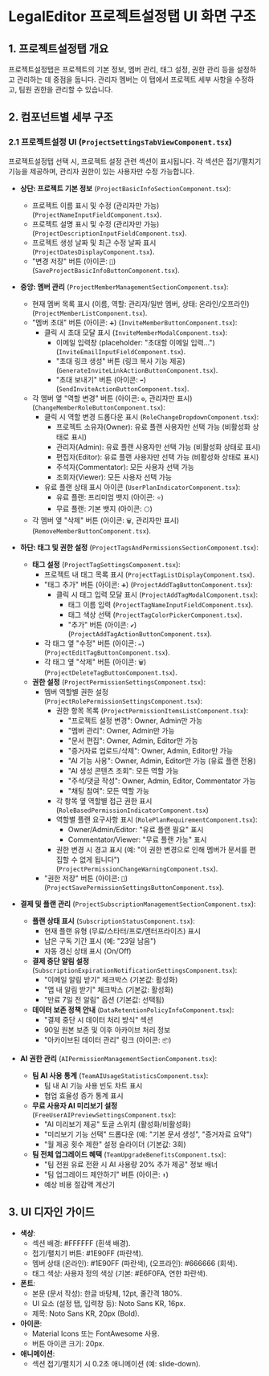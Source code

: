 # LegalEditor 프로젝트설정탭 UI 화면 구조

## 1. 프로젝트설정탭 개요
프로젝트설정탭은 프로젝트의 기본 정보, 멤버 관리, 태그 설정, 권한 관리 등을 설정하고 관리하는 데 중점을 둡니다. 관리자 멤버는 이 탭에서 프로젝트 세부 사항을 수정하고, 팀원 권한을 관리할 수 있습니다.

## 2. 컴포넌트별 세부 구조

### 2.1 프로젝트설정 UI (`ProjectSettingsTabViewComponent.tsx`)
프로젝트설정탭 선택 시, 프로젝트 설정 관련 섹션이 표시됩니다. 각 섹션은 접기/펼치기 기능을 제공하며, 관리자 권한이 있는 사용자만 수정 가능합니다.

- **상단: 프로젝트 기본 정보** (`ProjectBasicInfoSectionComponent.tsx`):
  - 프로젝트 이름 표시 및 수정 (관리자만 가능) (`ProjectNameInputFieldComponent.tsx`).
  - 프로젝트 설명 표시 및 수정 (관리자만 가능) (`ProjectDescriptionInputFieldComponent.tsx`).
  - 프로젝트 생성 날짜 및 최근 수정 날짜 표시 (`ProjectDatesDisplayComponent.tsx`).
  - "변경 저장" 버튼 (아이콘: `💾`) (`SaveProjectBasicInfoButtonComponent.tsx`).

- **중앙: 멤버 관리** (`ProjectMemberManagementSectionComponent.tsx`):
  - 현재 멤버 목록 표시 (이름, 역할: 관리자/일반 멤버, 상태: 온라인/오프라인) (`ProjectMemberListComponent.tsx`).
  - "멤버 초대" 버튼 (아이콘: `➕`) (`InviteMemberButtonComponent.tsx`):
    - 클릭 시 초대 모달 표시 (`InviteMemberModalComponent.tsx`):
      - 이메일 입력창 (placeholder: "초대할 이메일 입력...") (`InviteEmailInputFieldComponent.tsx`).
      - "초대 링크 생성" 버튼 (링크 복사 기능 제공) (`GenerateInviteLinkActionButtonComponent.tsx`).
      - "초대 보내기" 버튼 (아이콘: `➡️`) (`SendInviteActionButtonComponent.tsx`).
  - 각 멤버 옆 "역할 변경" 버튼 (아이콘: `⚙️`, 관리자만 표시) (`ChangeMemberRoleButtonComponent.tsx`):
    - 클릭 시 역할 변경 드롭다운 표시 (`RoleChangeDropdownComponent.tsx`):
      - 프로젝트 소유자(Owner): 유료 플랜 사용자만 선택 가능 (비활성화 상태로 표시)
      - 관리자(Admin): 유료 플랜 사용자만 선택 가능 (비활성화 상태로 표시)
      - 편집자(Editor): 유료 플랜 사용자만 선택 가능 (비활성화 상태로 표시)
      - 주석자(Commentator): 모든 사용자 선택 가능
      - 조회자(Viewer): 모든 사용자 선택 가능
    - 유료 플랜 상태 표시 아이콘 (`UserPlanIndicatorComponent.tsx`):
      - 유료 플랜: 프리미엄 뱃지 (아이콘: `⭐`)
      - 무료 플랜: 기본 뱃지 (아이콘: `⚪`)
  - 각 멤버 옆 "삭제" 버튼 (아이콘: `🗑️`, 관리자만 표시) (`RemoveMemberButtonComponent.tsx`).

- **하단: 태그 및 권한 설정** (`ProjectTagsAndPermissionsSectionComponent.tsx`):
  - **태그 설정** (`ProjectTagSettingsComponent.tsx`):
    - 프로젝트 내 태그 목록 표시 (`ProjectTagListDisplayComponent.tsx`).
    - "태그 추가" 버튼 (아이콘: `➕`) (`ProjectAddTagButtonComponent.tsx`):
      - 클릭 시 태그 입력 모달 표시 (`ProjectAddTagModalComponent.tsx`):
        - 태그 이름 입력 (`ProjectTagNameInputFieldComponent.tsx`).
        - 태그 색상 선택 (`ProjectTagColorPickerComponent.tsx`).
        - "추가" 버튼 (아이콘: `✔️`) (`ProjectAddTagActionButtonComponent.tsx`).
    - 각 태그 옆 "수정" 버튼 (아이콘: `✏️`) (`ProjectEditTagButtonComponent.tsx`).
    - 각 태그 옆 "삭제" 버튼 (아이콘: `🗑️`) (`ProjectDeleteTagButtonComponent.tsx`).
  - **권한 설정** (`ProjectPermissionSettingsComponent.tsx`):
    - 멤버 역할별 권한 설정 (`ProjectRolePermissionSettingsComponent.tsx`):
      - 권한 항목 목록 (`ProjectPermissionItemsListComponent.tsx`):
        - "프로젝트 설정 변경": Owner, Admin만 가능
        - "멤버 관리": Owner, Admin만 가능
        - "문서 편집": Owner, Admin, Editor만 가능
        - "증거자료 업로드/삭제": Owner, Admin, Editor만 가능
        - "AI 기능 사용": Owner, Admin, Editor만 가능 (유료 플랜 전용)
        - "AI 생성 콘텐츠 조회": 모든 역할 가능
        - "주석/댓글 작성": Owner, Admin, Editor, Commentator 가능
        - "채팅 참여": 모든 역할 가능
      - 각 항목 옆 역할별 접근 권한 표시 (`RoleBasedPermissionIndicatorComponent.tsx`)
      - 역할별 플랜 요구사항 표시 (`RolePlanRequirementComponent.tsx`):
        - Owner/Admin/Editor: "유료 플랜 필요" 표시
        - Commentator/Viewer: "무료 플랜 가능" 표시
      - 권한 변경 시 경고 표시 (예: "이 권한 변경으로 인해 멤버가 문서를 편집할 수 없게 됩니다") (`ProjectPermissionChangeWarningComponent.tsx`).
    - "권한 저장" 버튼 (아이콘: `💾`) (`ProjectSavePermissionSettingsButtonComponent.tsx`).

- **결제 및 플랜 관리** (`ProjectSubscriptionManagementSectionComponent.tsx`):
  - **플랜 상태 표시** (`SubscriptionStatusComponent.tsx`):
    - 현재 플랜 유형 (무료/스타터/프로/엔터프라이즈) 표시
    - 남은 구독 기간 표시 (예: "23일 남음")
    - 자동 갱신 상태 표시 (On/Off)
  - **결제 중단 알림 설정** (`SubscriptionExpirationNotificationSettingsComponent.tsx`):
    - "이메일 알림 받기" 체크박스 (기본값: 활성화)
    - "앱 내 알림 받기" 체크박스 (기본값: 활성화)
    - "만료 7일 전 알림" 옵션 (기본값: 선택됨)
  - **데이터 보존 정책 안내** (`DataRetentionPolicyInfoComponent.tsx`):
    - "결제 중단 시 데이터 처리 방식" 섹션
    - 90일 원본 보존 및 이후 아카이브 처리 정보
    - "아카이브된 데이터 관리" 링크 (아이콘: `📦`)
  
- **AI 권한 관리** (`AIPermissionManagementSectionComponent.tsx`):
  - **팀 AI 사용 통계** (`TeamAIUsageStatisticsComponent.tsx`):
    - 팀 내 AI 기능 사용 빈도 차트 표시
    - 협업 효율성 증가 통계 표시
  - **무료 사용자 AI 미리보기 설정** (`FreeUserAIPreviewSettingsComponent.tsx`):
    - "AI 미리보기 제공" 토글 스위치 (활성화/비활성화)
    - "미리보기 기능 선택" 드롭다운 (예: "기본 문서 생성", "증거자료 요약")
    - "월 제공 횟수 제한" 설정 슬라이더 (기본값: 3회)
  - **팀 전체 업그레이드 혜택** (`TeamUpgradeBenefitsComponent.tsx`):
    - "팀 전원 유료 전환 시 AI 사용량 20% 추가 제공" 정보 배너
    - "팀 업그레이드 제안하기" 버튼 (아이콘: `⬆️`)
    - 예상 비용 절감액 계산기

## 3. UI 디자인 가이드
- **색상**:
  - 섹션 배경: #FFFFFF (흰색 배경).
  - 접기/펼치기 버튼: #1E90FF (파란색).
  - 멤버 상태 (온라인): #1E90FF (파란색), (오프라인): #666666 (회색).
  - 태그 색상: 사용자 정의 색상 (기본: #E6F0FA, 연한 파란색).
- **폰트**:
  - 본문 (문서 작성): 한글 바탕체, 12pt, 줄간격 180%.
  - UI 요소 (설정 탭, 입력창 등): Noto Sans KR, 16px.
  - 제목: Noto Sans KR, 20px (Bold).
- **아이콘**:
  - Material Icons 또는 FontAwesome 사용.
  - 버튼 아이콘 크기: 20px.
- **애니메이션**:
  - 섹션 접기/펼치기 시 0.2초 애니메이션 (예: slide-down).